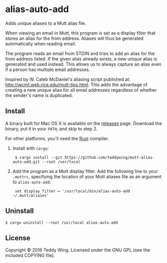 alias-auto-add
==============

Adds unique aliases to a Mutt alias file.

When viewing an email in Mutt, this program is set as a display filter that
stores an alias for the from address. Aliases will thus be generated
automatically when reading email.

The program reads an email from STDIN and tries to add an alias for the from
address listed. If the given alias already exists, a new unique alias is
generated and used instead. This allows us to always capture an alias even if a
person has multiple email addresses.

Inspired by W. Caleb McDaniel's aliasing script published at:
http://wcm1.web.rice.edu/mutt-tips.html. This adds the advantage of creating a
new unique alias for all email addresses regardless of whether the sender's name
is duplicated.


## Install
A binary built for Mac OS X is available on the [releases][1] page. Download the
binary, put it in your `PATH`, and skip to step 2.

For other platforms, you'll need the [Rust][2] compiler.

1. Install with `cargo`:

		$ cargo install --git https://github.com/teddywing/mutt-alias-auto-add.git --root /usr/local

2. Add the program as a Mutt display filter. Add the following line to your
   `.muttrc`, specifying the location of your Mutt aliases file as an argument
   to `alias-auto-add`:

		set display_filter = '/usr/local/bin/alias-auto-add ~/.mutt/aliases'


## Uninstall

	$ cargo uninstall --root /usr/local alias-auto-add


## License
Copyright © 2016 Teddy Wing. Licensed under the GNU GPL (see the included
COPYING file).


[1]: https://github.com/teddywing/mutt-alias-auto-add/releases
[2]: https://www.rust-lang.org/
